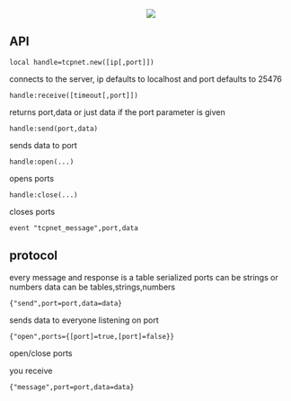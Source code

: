 <p align="center"><img src="http://i.imgur.com/Rj9rH3s.png"></p>

API
------

```
local handle=tcpnet.new([ip[,port]])
```
connects to the server, ip defaults to localhost and port defaults to 25476

```
handle:receive([timeout[,port]])
```
returns port,data
or just data if the port parameter is given

```
handle:send(port,data)
```
sends data to port

```
handle:open(...)
```
opens ports

```
handle:close(...)
```
closes ports

```
event "tcpnet_message",port,data
```

protocol
------

every message and response is a table serialized
ports can be strings or numbers
data can be tables,strings,numbers

```
{"send",port=port,data=data}
```
sends data to everyone listening on port

```
{"open",ports={[port]=true,[port]=false}}
```
open/close ports

you receive

```
{"message",port=port,data=data}
```
